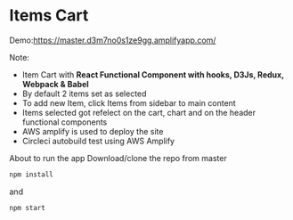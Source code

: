 # Items Cart

Demo:https://master.d3m7no0s1ze9gg.amplifyapp.com/

Note:
- Item Cart with **React Functional Component with hooks, D3Js,  Redux, Webpack & Babel**
- By default 2 items set as selected 
- To add new Item,  click Items from sidebar to main content
- Items selected got refelect on the cart, chart and on the header functional components
- AWS amplify is used to deploy the site
- Circleci autobuild test using AWS Amplify 

 About to run the app
 Download/clone the repo from master
 
 ```bash
 npm install
 ```
 and 
 ```bash
 npm start
 ```

